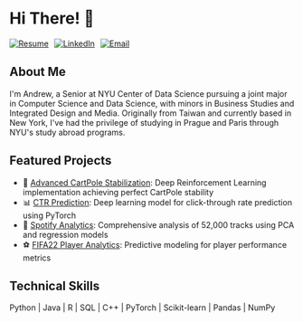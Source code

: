 # Hi There! 👋 

<div style="display: flex; gap: 10px;">
    <a href="https://github.com/ALiao18/Resume/blob/main/resumeF24.pdf">
        <img src="https://img.shields.io/badge/Resume-purple?style=for-the-badge" alt="Resume"/>
    </a>
    <a href="https://www.linkedin.com/in/andrew-liao18/">
        <img src="https://img.shields.io/badge/LinkedIn-0077B5?style=for-the-badge&logo=linkedin&logoColor=white" alt="LinkedIn"/>
    </a>
    <a href="mailto:yl8520@nyu.edu">
        <img src="https://img.shields.io/badge/Email-D14836?style=for-the-badge&logo=gmail&logoColor=white" alt="Email"/>
    </a>
</div>

## About Me
I'm Andrew, a Senior at NYU Center of Data Science pursuing a joint major in Computer Science and Data Science, with minors in Business Studies and Integrated Design and Media. Originally from Taiwan and currently based in New York, I've had the privilege of studying in Prague and Paris through NYU's study abroad programs.

## Featured Projects
- 🤖 [Advanced CartPole Stabilization](https://github.com/ALiao18/Deep-RL-Cartpole): Deep Reinforcement Learning implementation achieving perfect CartPole stability
- 📊 [CTR Prediction](https://github.com/ALiao18/AVAZU-CTR-Classification): Deep learning model for click-through rate prediction using PyTorch
- 🎵 [Spotify Analytics](https://github.com/ALiao18/Charting-the-Charts): Comprehensive analysis of 52,000 tracks using PCA and regression models
- ⚽ [FIFA22 Player Analytics](https://github.com/ALiao18/FIFA22-Player-Data-Analysis): Predictive modeling for player performance metrics

## Technical Skills
Python | Java | R | SQL | C++ | PyTorch | Scikit-learn | Pandas | NumPy
